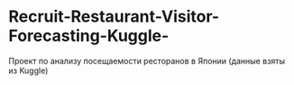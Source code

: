 # Recruit-Restaurant-Visitor-Forecasting-Kuggle-
Проект по анализу посещаемости ресторанов в Японии (данные взяты из Kuggle)
